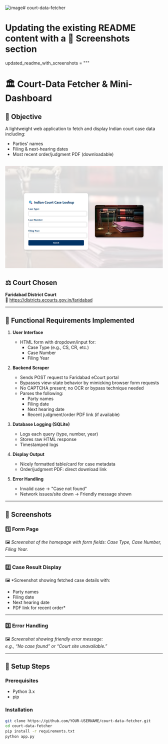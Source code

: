 <img width="851" height="551" alt="image" src="https://github.com/user-attachments/assets/dfa0b161-cc9e-4535-aa94-61bb8b9d7735" /># court-data-fetcher
# Updating the existing README content with a 📸 Screenshots section

updated_readme_with_screenshots = """
# 🏛️ Court-Data Fetcher & Mini-Dashboard

## 🔎 Objective
A lightweight web application to fetch and display Indian court case data including:
- Parties’ names
- Filing & next-hearing dates
- Most recent order/judgment PDF (downloadable)

![Screenshot](Screenshot.png)
---

## ⚖️ Court Chosen
**Faridabad District Court**  
🔗 https://districts.ecourts.gov.in/faridabad

---

## 🧪 Functional Requirements Implemented

1. **User Interface**  
   - HTML form with dropdown/input for:
     - Case Type (e.g., CS, CR, etc.)
     - Case Number
     - Filing Year

2. **Backend Scraper**  
   - Sends POST request to Faridabad eCourt portal
   - Bypasses view-state behavior by mimicking browser form requests
   - No CAPTCHA present; no OCR or bypass technique needed
   - Parses the following:
     - Party names
     - Filing date
     - Next hearing date
     - Recent judgment/order PDF link (if available)

3. **Database Logging (SQLite)**  
   - Logs each query (type, number, year)
   - Stores raw HTML response
   - Timestamped logs

4. **Display Output**  
   - Nicely formatted table/card for case metadata
   - Order/judgment PDF: direct download link

5. **Error Handling**
   - Invalid case → "Case not found"
   - Network issues/site down → Friendly message shown

---

## 📸 Screenshots

### 1️⃣ Form Page  
🖼️ *Screenshot of the homepage with form fields: Case Type, Case Number, Filing Year.*

---

### 2️⃣ Case Result Display  
🖼️ *Screenshot showing fetched case details with:  
- Party names  
- Filing date  
- Next hearing date  
- PDF link for recent order*

---

### 3️⃣ Error Handling  
🖼️ *Screenshot showing friendly error message:  
e.g., “No case found” or “Court site unavailable.”*

---

## 🚀 Setup Steps

### Prerequisites
- Python 3.x
- pip

### Installation

```bash
git clone https://github.com/YOUR-USERNAME/court-data-fetcher.git
cd court-data-fetcher
pip install -r requirements.txt
python app.py
